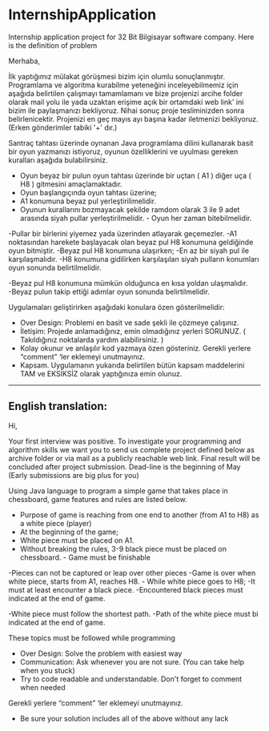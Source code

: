 # InternshipApplication
Internship application project for 32 Bit Bilgisayar software company. Here is the definition of problem

Merhaba, 

İlk yaptığımız mülakat görüşmesi bizim için olumlu sonuçlanmıştır. Programlama ve algoritma kurabilme yeteneğini inceleyebilmemiz için aşağıda belirtilen çalışmayı tamamlamanı ve bize projenizi arcihe folder olarak mail yolu ile yada uzaktan erişime açık bir ortamdaki web link' ini bizim ile paylaşmanızı bekliyoruz. Nihai sonuç proje tesliminizden sonra belirlenicektir. Projenizi en geç mayıs ayı başına kadar iletmenizi bekliyoruz. (Erken gönderimler tabiki '+' dır.)

Santraç tahtası üzerinde oynanan Java programlama dilini kullanarak basit bir oyun yazmanızı istiyoruz, oyunun özelliklerini ve uyulması gereken kuralları aşağıda bulabilirsiniz. 

- Oyun beyaz bir pulun oyun tahtası üzerinde bir uçtan ( A1 ) diğer uça ( H8 ) gitmesini amaçlamaktadır. 
- Oyun başlangıçında oyun tahtası üzerine; 
- A1 konumuna beyaz pul yerleştirilimelidir. 
- Oyunun kurallarını bozmayacak şekilde ramdom olarak 3 ile 9 adet arasında siyah pullar yerleştirilmelidir. 
        - Oyun her zaman bitebilmelidir. 

-Pullar bir birlerini yiyemez yada üzerinden atlayarak geçemezler. 
-A1 noktasından harekete başlayacak olan beyaz pul H8 konumuna geldiğinde oyun bitmiştir. 
        -Beyaz pul H8 konumuna ulaşırken; 
                -En az bir siyah pul ile karşılaşmalıdır. 
                -H8 konumuna gidilirken karşılaşılan siyah pulların konumları oyun sonunda belirtilmelidir. 

-Beyaz pul H8 konumuna mümkün olduğunca en kısa yoldan ulaşmalıdır.  
        -Beyaz pulun takip ettiği adımlar oyun sonunda belirtilmelidir. 


Uygulamaları geliştirirken aşağıdaki konulara özen gösterilmelidir: 
* Over Design: Problemi en basit ve sade şekli ile çözmeye çalışınız. 
* İletişim: Projede anlamadığınız, emin olmadığınız yerleri SORUNUZ. ( Takıldığınız noktalarda yardım alabilirsiniz. ) 
* Kolay okunur ve anlaşılır kod yazmaya özen gösteriniz. Gerekli yerlere “comment” ‘ler eklemeyi unutmayınız. 
* Kapsam. Uygulamanın yukarıda belirtilen bütün kapsam maddelerini TAM ve EKSİKSİZ olarak yaptığınıza emin olunuz. 



------
English translation:
------


Hi, 

Your first interview was positive. To investigate your programming and algorithm skills we want you to send us complete project defined below as archive folder or via mail as a publicly reachable web link. Final result will be concluded after project submission. Dead-line is the beginning of May (Early submissions are big plus for you)

Using Java language to program a simple game that takes place in chessboard, game features and rules are listed below.

- Purpose of game is reaching from one end to another (from A1 to H8) as a white piece (player)
- At the beginning of the game;
- White piece must be placed on A1.
- Without breaking the rules, 3-9 black piece must be placed on chessboard.
        - Game must be finishable
        
-Pieces can not be captured or leap over other pieces
-Game is over when white piece, starts from A1, reaches H8.
        - While white piece goes to H8;
                -It must at least encounter a black piece.
                -Encountered black pieces must indicated at the end of game.

-White piece must follow the shortest path.
        -Path of the white piece must bi indicated at the end of game.
        

These topics must be followed while programming
* Over Design: Solve the problem with easiest way 
* Communication: Ask whenever you are not sure. (You can take help when you stuck) 
* Try to code readable and understandable. Don't forget to comment when needed

Gerekli yerlere “comment” ‘ler eklemeyi unutmayınız. 
* Be sure your solution includes all of the above without any lack
